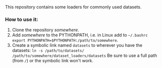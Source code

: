 This repository contains some loaders for commonly used datasets.

### How to use it:
1. Clone the repository *somewhere*.
2. Add *somewhere* to the PYTHONPATH, i.e. in Linux add to `~/.bashrc` 
   `export PYTHONPATH=$PYTHONPATH:/path/to/somewhere`.
3. Create a symbolic link named `datasets` to wherever you have the datasets:
   `ln -s /path/to/datasets/ /path/to/somewhere/dataset_loaders/datasets`
   Be sure to use a full path (from `/`) or the symbolic link won't work.

